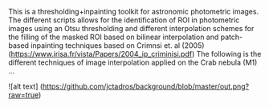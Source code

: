This is a thresholding+inpainting toolkit for astronomic photometric images. The different scripts allows for the identification of ROI in photometric images using an Otsu thresholding and different interpolation schemes for the filling of the masked ROI based on bilinear interpolation and patch-based inpainting techniques based on Crimnsi et. al (2005) (https://www.irisa.fr/vista/Papers/2004_ip_criminisi.pdf) The following is the different techniques of image interpolation applied on the Crab nebula (M1) ... 

![alt text] (https://github.com/jctadros/background/blob/master/out.png?raw=true)
